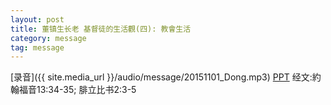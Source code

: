 ```yaml
---
layout: post
title: 董镇生长老 基督徒的生活觀(四): 教會生活
category: message
tag: message
---
```


[录音]({{ site.media_url }}/audio/message/20151101_Dong.mp3)  [PPT](http://1drv.ms/1MsDGZ8) 经文:約翰福音13:34-35; 腓立比书2:3-5
